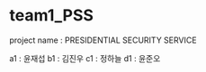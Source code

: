 # team1_PSS
 project name : PRESIDENTIAL SECURITY SERVICE
 

 a1 : 윤재섭
 b1 : 김진우
 c1 : 정하늘
 d1 : 윤준오
